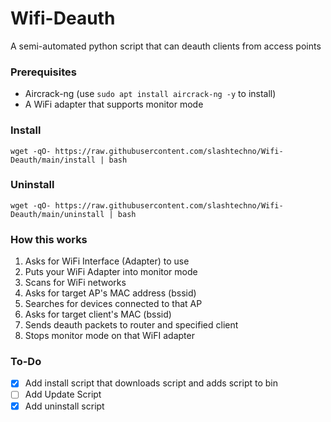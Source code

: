 # Wifi-Deauth
A semi-automated python script that can deauth clients from access points

### Prerequisites
* Aircrack-ng (use `sudo apt install aircrack-ng -y` to install)
* A WiFi adapter that supports monitor mode

### Install
`wget -qO- https://raw.githubusercontent.com/slashtechno/Wifi-Deauth/main/install | bash`

### Uninstall
`wget -qO- https://raw.githubusercontent.com/slashtechno/Wifi-Deauth/main/uninstall | bash`



### How this works
1. Asks for WiFi Interface (Adapter) to use
2. Puts your WiFi Adapter into monitor mode
3. Scans for WiFi networks
4. Asks for target AP's MAC address (bssid)
5. Searches for devices connected to that AP
6. Asks for target client's MAC (bssid)
7. Sends deauth packets to router and specified client
8. Stops monitor mode on that WiFI adapter


### To-Do
- [X] Add install script that downloads script and adds script to bin
- [ ] Add Update Script
- [X] Add uninstall script
